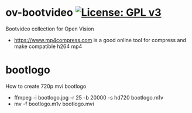 ov-bootvideo [![License: GPL v3](https://img.shields.io/badge/License-GPLv3-blue.svg)](https://www.gnu.org/licenses/gpl-3.0)
============
Bootvideo collection for Open Vision

* https://www.mp4compress.com is a good online tool for compress and make compatible h264 mp4

# bootlogo

How to create 720p mvi bootlogo
* ffmpeg -i bootlogo.jpg -r 25 -b 20000 -s hd720 bootlogo.m1v
* mv -f bootlogo.m1v bootlogo.mvi
